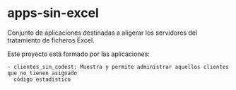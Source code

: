 # apps-sin-excel

Conjunto de aplicaciones destinadas a aligerar los servidores del tratamiento de ficheros Excel.

Este proyecto está formado por las aplicaciones:

    - clientes_sin_codest: Muestra y permite administrar aquellos clientes que no tienen asignado
      código estadístico